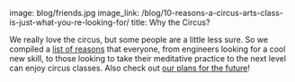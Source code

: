 image: blog/friends.jpg
image_link: /blog/10-reasons-a-circus-arts-class-is-just-what-you-re-looking-for/
title: Why the Circus?

We really love the circus, but some people are a little less sure. So we compiled a [list of reasons](/blog/10-reasons-a-circus-arts-class-is-just-what-you-re-looking-for/) that everyone, from engineers looking for a cool new skill, to those looking to take their meditative practice to the next level can enjoy circus classes. Also check out [our plans for the future](/blog/why-a-circus-center/)!